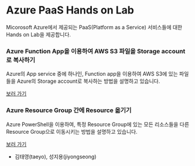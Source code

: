 # Azure PaaS Hands on Lab

Micorosoft Azure에서 제공되는 PaaS(Platform as a Service) 서비스들에 대한 Hands on Lab을 제공합니다.


### Azure Function App을 이용하여 AWS S3 파일을 Storage account로 복사하기

Azure의 App service 중에 하나인, Function app을 이용하여 AWS S3에 있는 파일들을 Azure의 Storage account로 복사하는 방법을 설명하고 있습니다.

[보러 가기](https://github.com/jiyongseong/AzurePaaSHol/tree/master/copy-awss3-to-azure-storageaccount-using-functionapp)

### Azure Resource Group 간에 Resource 옮기기

Azure PowerShell을 이용하여, 특정 Resource Group에 있는 모든 리소스들을 다른 Resource Group으로 이동시키는 방법을 설명하고 있습니다.

[보러 가기](https://github.com/jiyongseong/AzurePaaSHol/tree/master/moving-resources-between-azure-resource-groups)

- 김태영(taeyo), 성지용(jiyongseong)
